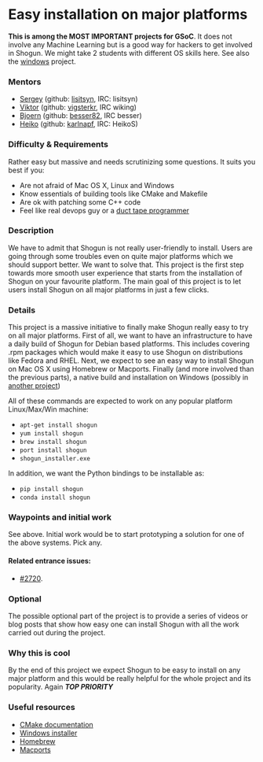 # Easy installation on major platforms
**This is among the MOST IMPORTANT projects for GSoC**. It does not involve any Machine Learning but is a good way for hackers to get involved in Shogun. We might take 2 students with different OS skills here.
See also the [windows](GSoC_2015_windows) project.

### Mentors
 * [Sergey](Sergey%20Lisitsyn) (github: [lisitsyn](https://github.com/lisitsyn), IRC: lisitsyn)
 * [Viktor](Viktor%20Gal) (github: [vigsterkr](https://github.com/vigsterkr), IRC wiking)
 * [Bjoern](Bjoern%20Esser) (github: [besser82](https://github.com/besser82), IRC besser)
 * [Heiko](Heiko%20Strathmann) (github: [karlnapf](https://github.com/karlnapf), IRC: HeikoS)

### Difficulty & Requirements

Rather easy but massive and needs scrutinizing some questions.
It suits you best if you:

* Are not afraid of Mac OS X, Linux and Windows
* Know essentials of building tools like CMake and Makefile
* Are ok with patching some C++ code
* Feel like real devops guy or a [duct tape programmer](http://www.joelonsoftware.com/items/2009/09/23.html)

### Description

We have to admit that Shogun is not really user-friendly to install. Users are going through some troubles even on quite major platforms which we should support better. We want to solve that. This project is the first step towards more smooth user experience that starts from the installation of Shogun on your favourite platform. The main goal of this project is to let users install Shogun on all major platforms in just a few clicks.

### Details

This project is a massive initiative to finally make Shogun really easy to try on all major platforms. First of all, we want to have an infrastructure to have a daily build of Shogun for Debian based platforms. This includes covering .rpm packages which would make it easy to use Shogun on distributions like Fedora and RHEL. Next, we expect to see an easy way to install Shogun on Mac OS X using Homebrew or Macports. Finally (and more involved than the previous parts), a native build and installation on Windows (possibly in [another project](GSoC_2015_windows))

All of these commands are expected to work on any popular platform Linux/Max/Win machine:
 * ```apt-get install shogun```
 * ```yum install shogun```
 * ```brew install shogun```
 * ```port install shogun```
 * ```shogun_installer.exe```

In addition, we want the Python bindings to be installable as:
 * ```pip install shogun```
 * ```conda install shogun```

### Waypoints and initial work
See above. Initial work would be to start prototyping a solution for one of the above systems. Pick any.

#### Related entrance issues:
 * [#2720](https://github.com/shogun-toolbox/shogun/issues/2720).

### Optional
The possible optional part of the project is to provide a series of videos or blog posts that show how easy one can install Shogun with all the work carried out during the project.

### Why this is cool
By the end of this project we expect Shogun to be easy to install on any major platform and this would be really helpful for the whole project and its popularity. Again ***TOP PRIORITY***

### Useful resources
* [CMake documentation](http://www.cmake.org/documentation/)
* [Windows installer](https://msdn.microsoft.com/en-us/library/cc185688(v=vs.85).aspx)
* [Homebrew](http://brew.sh/)
* [Macports](https://www.macports.org/)